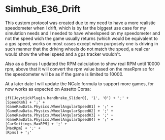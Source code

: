 # Simhub_E36_Drift

This custom protocol was created due to my need to have a more realistic speedometer when I drift, which is by far the biggest use case for my simulation needs and I needed to have wheelspeed on my speedometer and not the speed wich the game usually returns (which would be equivalent to a gps speed, works on most cases except when purposely one is driving in such manner that the driving wheels do not match the speed, a real car would show the wheel speed and a gps tracker wouldn't.

Also as a Bonus I updated the RPM calculation to show real RPM until 10000 rpm, above that it will convert the rpm value based on the maxRpm so for the speedometer will be as if the game is limited to 10000.

At a later date I will update the NCalc formula to support more games, for now works as expected on Assetto Corsa:

```
if([JoystickPlugin.handbrake_Slider0], '1', '0') + ';' +
[SpeedKmh] + ';' + 
[GameRawData.Physics.WheelAngularSpeed01] + ';' + 
[GameRawData.Physics.WheelAngularSpeed02] + ';' + 
[GameRawData.Physics.WheelAngularSpeed03] + ';' + 
[GameRawData.Physics.WheelAngularSpeed04] + ';' + 
[CarSettings_MaxRPM] + ';' + 
[MaxRpm] + ';' +
[Rpms] + ';'
```
